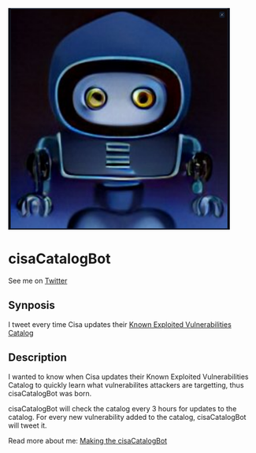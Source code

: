 <img src="https://raw.githubusercontent.com/adamcysec/cisaCatalogBot/main/pics/hacker_bot_3.png" width="450" height="450">

# cisaCatalogBot
See me on [Twitter](https://twitter.com/cisaCatalogBot)

## Synposis
I tweet every time Cisa updates their [Known Exploited Vulnerabilities Catalog](https://www.cisa.gov/known-exploited-vulnerabilities-catalog) 

## Description
I wanted to know when Cisa updates their Known Exploited Vulnerabilities Catalog to quickly learn what vulnerabilites attackers are targetting, thus cisaCatalogBot was born.

cisaCatalogBot will check the catalog every 3 hours for updates to the catalog. For every new vulnerability added to the catalog, cisaCatalogBot will tweet it. 

Read more about me: [Making the cisaCatalogBot](https://adamcysec.github.io/Making-cisaCatalogBot/)
